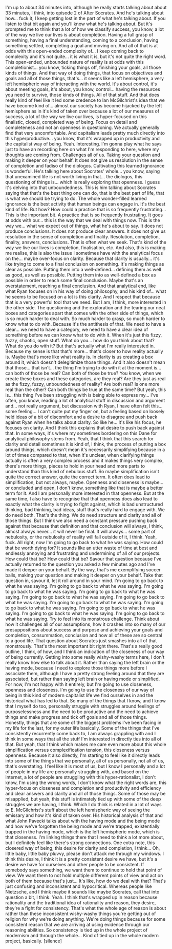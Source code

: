 I'm up to about 34 minutes into, although he really starts talking about about 33 minutes,
I think, into episode 2 of After Socrates.
And he's talking about how... fuck it, I keep getting lost in the part of what he's talking
about.
If you listen to that bit again and you'll know what he's talking about.
But it's prompted me to think that a lot of how we classify success, you know, a lot of
the way we live our lives is about completion.
Having a full grasp of something, having a final understanding, coming to a conclusion,
having something settled, completing a goal and moving on.
And all of that is at odds with this open-ended complexity of... I keep coming back to complexity
and it's not quite... it is what it is, but it's not quite the right word.
This open-ended, unbounded nature of reality is at odds with this completionist... you know,
ticking things off, finishing your goals, all those kinds of things.
And that way of doing things, that focus on objectives and goals and all of those things,
that's... it seems like a left hemisphere, a very left hemispheric way of interacting
with the world.
It's about control, it's about meeting goals, it's about, you know, control... having the
resources you need to survive, those kinds of things.
All of that stuff.
And that does really kind of feel like it led some credence to Ian McGilchrist's idea
that we have become kind of... almost our society has become hijacked by the left hemisphere
as in it's kind of taken over because a lot of our measures of success, a lot of the way
we live our lives, is hyper-focused on this finalistic, closed, completed way of being.
Focus on detail and completeness and not an openness in questioning.
We actually generally find that very uncomfortable.
And capitalism leads pretty much directly into this hyperproductive... you know, that
it's wrapped up in productivity and the capitalist way of being.
Yeah.
Interesting.
I'm gonna play what he says just to have an recording here on what I'm responding to here,
where my thoughts are coming from.
Challenges all of us.
Taking your question and making it deeper on your behalf.
It does not give us resolution in the sense of completion and fadiso of the diologos.
Cultivating this learned ignorance is wonderful.
He's talking here about Socrates' whole... you know, saying that unexamined life is not
worth living in that... the diologos, this questioning of things is... which is really
exploring that openness.
I guess it's delving into that unboundedness.
This is him talking about Socrates saying that that's the best thing one can do, that
is the best part of life, that is what we should be trying to do.
The whole wonder-filled learned ignorance is the best activity that human beings can
engage in.
It's the best kind of life.
But how?
How could a practice that is so frequently frustrating...
This is the important bit.
A practice that is so frequently frustrating.
It goes at odds with our... this is the way that we deal with things now.
This is the way we... what we expect out of things, what he's about to say.
It does not produce conclusions.
It does not produce clear answers.
It does not give us resolution in the sense of completion and finality.
Resolution, completion, finality, answers, conclusions.
That is often what we seek.
That's kind of the way we live our lives is completion, finalisation, etc.
And also, this is making me realise, this is also the issue I sometimes have with the
analytical focus on the... maybe over-focus on clarity.
Because that clarity is usually... it's like trying to come to a final conclusion on something.
It's making things as clear as possible.
Putting them into a well-defined... defining them as well as good, as well as possible.
Putting them into as well-defined a box as possible in order to reach some final conclusion.
Maybe that's an overstatement, reaching a final conclusion.
And that analytical end, like what Ryan focuses on in his way of doing philosophy, and his
kind of... what he seems to be focused on a lot is this clarity.
And I respect that because that is a very powerful tool that we need.
But I am, I think, more interested in the other side.
The questioning and the exploration and the tearing our neat boxes and categories apart
that comes with the other side of things, which is so much harder to deal with.
So much harder to grasp, so much harder to know what to do with.
Because it's the antithesis of that.
We need to have a clear... we need to have a category, we need to have a clear idea of
something before we can know what to do with it.
When it's just this fizzy, fuzzy, chaotic, open stuff.
What do you... how do you think about that?
What do you do with it?
But that's actually what I'm really interested in.
Because my sense is that that's more... that's closer to how reality actually is.
Maybe that's more like what reality is.
In clarity is us creating a box around it, which doesn't delegitimize those things.
And it also doesn't mean that those... that isn't... the thing I'm trying to do with it
at the moment is... can both of those be real?
Can both of those be true?
You know, when we create these boxes and these categories, are they real?
Are they just as real as the fizzy, fuzzy, unboundedness of reality?
Are both real?
Is one more real than the other?
Can both things be true at the same time?
But yeah, this is... this thing I've been struggling with is being able to express my...
I've often, you know, reading a lot of analytical stuff in discussion and argument and... not
really argument, but discussion with Ryan, I have often felt this... some feeling...
I can't quite put my finger on, but a feeling based on loosely held ideas of a bit of discomfort
and a desire to disagree and push back against Ryan when he talks about clarity.
So like he... it's like his focus, he focuses on clarity.
And I think this explains that desire to push back against that.
In some ways, it's where my sometimes bordering on this Dane for analytical philosophy stems
from.
Yeah, that I think that this search for clarity and detail sometimes it is kind of, I think,
the process of putting a box around things, which doesn't mean it's necessarily simplifying
because in a lot of times compared to that, when it's unclear, when clarifying things
actually is often a very complex process and it makes things very complex, there's more
things, pieces to hold in your head and more parts to understand than this kind of nebulous
stuff.
So maybe simplification isn't quite the correct answer, quite the correct term.
It often does lead to simplification, but not always, maybe.
Openness and closeness is maybe... or concluded and open, I don't know, something like that
is maybe a better term for it.
And I am personally more interested in that openness.
But at the same time, I also have to recognise that that openness does also lead to exactly
what the clarity is trying to fight against, which is bad unstructured thinking, bad thinking,
bad ideas, stuff that's really hard to engage with.
We do need both.
That's the thing.
We do need structure and clarity and all of those things.
But I think we also need a constant pressure pushing back against that because that definition
and that conclusion will always, I think, almost always never... it will never be final.
It will always... some part of nebulosity, or the nebulosity of reality will fall outside
of it, I think.
Yeah, fuck.
All right, now I'm going to go back to what he was saying.
How could that be worth dying for?
It sounds like an utter waste of time at best and endlessly annoying and frustrating and
undermining of all of our projects.
How could that be?
How could that be?
Savour that question because I've actually returned to the question you asked a few minutes
ago and I've made it deeper on your behalf.
By the way, that's me exemplifying soccer balls, making your question and making it deeper
on your behalf.
Take that question in, savour it, let it roll around in your mind.
I'm going to go back to what he was saying.
I'm going to go back to what he was saying.
I'm going to go back to what he was saying.
I'm going to go back to what he was saying.
I'm going to go back to what he was saying.
I'm going to go back to what he was saying.
I'm going to go back to what he was saying.
I'm going to go back to what he was saying.
I'm going to go back to what he was saying.
I'm going to go back to what he was saying.
I'm going to go back to what he was saying.
Try to feel into its monstrous challenge.
Think about how it challenges all of our assumptions, how it crashes into so many of our presuppositions
about success and purpose and achieving your goals and completion, consummation, conclusion
and how all of these are so central to a good life.
That question about Socrates just smashes into all of that monstrously.
That's the most important bit right there.
That's a really good outline, I think, of how, and I think an indication of the closeness
of our way of being currently.
Getting into some really wishy-washy terms here, I don't really know how else to talk
about it.
Rather than saying the left brain or the having mode, because I need to explore those things
more before I associate them, although I have a pretty strong feeling around that they are
associated, but rather than saying left brain or having mode or simplified.
For now, I'm not happy with it entirely, but I'm going to use closeness, openness and closeness.
I'm going to use the closeness of our way of being in this kind of modern capitalist
life we find ourselves in and the historical what has led to that.
So many of the things that I know, and I know that I myself do too, personally struggle
with struggles around feelings of purposelessness and the need to be productive and the need
to achieve things and make progress and tick off goals and all of those things.
Honestly, things that are some of the biggest problems I've been facing in my life for the
last, for my outer life basically.
Some of the things that I've consistently recurrently come back to, I am always grappling
with and I think in some ways that all the stuff I'm interested in directly ties into
all of that.
But yeah, that I think which makes me care even more about this whole simplification
versus complexification tension, this closeness versus openness.
Because it also directly, I'm starting to feel like it directly leads into some of the
things that we personally, all of us personally, not all of us, that's overstating.
I feel like it is most of us, but I know I personally and a lot of people in my life
are personally struggling with, and based on the internet, a lot of people are struggling
with this hyper-rationalist, I don't know, I'm using the wrong words, I don't know what
the right words are, this hyper-focus on closeness and completion and productivity and efficiency
and clear answers and clarity and all of those things.
Some of those may be misapplied, but yeah, this stuff is intimately tied up with some
of the deep struggles we are having, I think.
Which I do think is related in a lot of ways to E. McGilchrist's stuff about the left hemispheric
way of seeing the emissary and how it's kind of taken over.
His historical analysis of that and what John Pavecki talks about with the having mode and
the being mode and how we've forgotten the being mode and we're trapped, existentially
trapped in the having mode, which is the left hemispheric mode, which is that closeness.
I'm linking things there that I need to think a lot more about, but I definitely feel like
there's strong connections.
One extra note, this closered way of being, this desire for clarity and completion, I
think... Oh, little baby, little baby pluvvy, please don't attack me through my windows.
I think this desire, I think it is a pretty consistent desire we have, but it's a desire
we have for ourselves and other people to be consistent.
If somebody says something, we want them to continue to hold that point of view.
We want them to not hold multiple different points of view and act on both of them because
that's just... It's like, how do we deal with that? That's just confusing and inconsistent
and hypocritical.
Whereas people like Nietzsche, and I think maybe it sounds like maybe Socrates, call
that into question a bit, I think.
Yeah.
I think that's wrapped up in reason because rationality and the traditional idea of rationality
and reason, they desire, they're a fight for consistency.
That's what the whole age of reason is about rather than these inconsistent wishy-washy
things you're getting out of religion for why we're doing anything.
We're doing things because for some consistent reason that we are arriving at using evidence
through our reasoning abilities.
So consistency is tied up in the whole project of modernism and through the whole... Kind
of tied up in the whole modern project, basically.
[silence]
